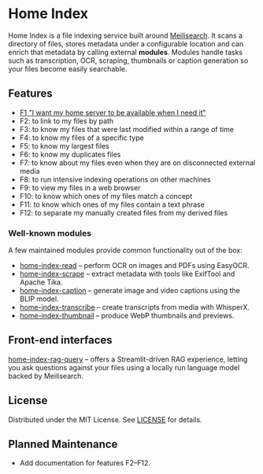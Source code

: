 # Home Index

Home Index is a file indexing service built around [Meilisearch](https://www.meilisearch.com/). It scans a directory of files, stores metadata under a configurable location and can enrich that metadata by calling external **modules**. Modules handle tasks such as transcription, OCR, scraping, thumbnails or caption generation so your files become easily searchable.

## Features

- [F1 "I want my home server to be available when I need it"](docs/F1.md)
- F2: to link to my files by path
- F3: to know my files that were last modified within a range of time
- F4: to know my files of a specific type
- F5: to know my largest files
- F6: to know my duplicates files
- F7: to know about my files even when they are on disconnected external media
- F8: to run intensive indexing operations on other machines
- F9: to view my files in a web browser
- F10: to know which ones of my files match a concept
- F11: to know which ones of my files contain a text phrase
- F12: to separate my manually created files from my derived files

### Well-known modules

A few maintained modules provide common functionality out of the box:

- [home-index-read](https://github.com/nashspence/home-index-read) – perform OCR on images and PDFs using EasyOCR.
- [home-index-scrape](https://github.com/nashspence/home-index-scrape) – extract metadata with tools like ExifTool and Apache Tika.
- [home-index-caption](https://github.com/nashspence/home-index-caption) – generate image and video captions using the BLIP model.
- [home-index-transcribe](https://github.com/nashspence/home-index-transcribe) – create transcripts from media with WhisperX.
- [home-index-thumbnail](https://github.com/nashspence/home-index-thumbnail) – produce WebP thumbnails and previews.

## Front-end interfaces

[home-index-rag-query](https://github.com/nashspence/home-index-rag-query) – offers a Streamlit-driven RAG experience, letting you ask questions against
your files using a locally run language model backed by Meilisearch.

## License

Distributed under the MIT License. See [LICENSE](LICENSE) for details.

## Planned Maintenance

- Add documentation for features F2–F12.
